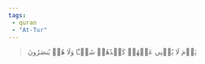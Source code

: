 ```yaml
---
tags: 
 - quran 
 - "At-Tur"
---
```


> يَوۡمَ لَا يُغۡنِي عَنۡهُمۡ كَيۡدُهُمۡ شَيۡـٔٗا وَلَا هُمۡ يُنصَرُونَ
